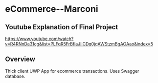 # eCommerce--Marconi
## Youtube Explanation of Final Project
https://www.youtube.com/watch?v=R4RNnDa31cg&list=PLFqR5FrBflaJIlCDq0jqAWStzmBgAOAao&index=5
## Overview
Thick client UWP App for ecommerce transactions. Uses Swagger database.
